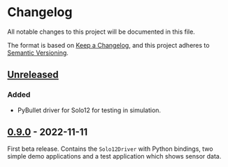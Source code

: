 # Changelog
All notable changes to this project will be documented in this file.

The format is based on [Keep a Changelog](https://keepachangelog.com/en/1.0.0/),
and this project adheres to [Semantic Versioning](https://semver.org/spec/v2.0.0.html).

## [Unreleased]
### Added
- PyBullet driver for Solo12 for testing in simulation.

## [0.9.0] - 2022-11-11

First beta release.  Contains the `Solo12Driver` with Python bindings, two
simple demo applications and a test application which shows sensor data.



[Unreleased]: https://github.com/open-dynamic-robot-initiative/robot_interfaces_solo/compare/v0.9.0...HEAD
[0.9.0]: https://github.com/open-dynamic-robot-initiative/robot_interfaces_solo/releases/tag/v0.9.0
